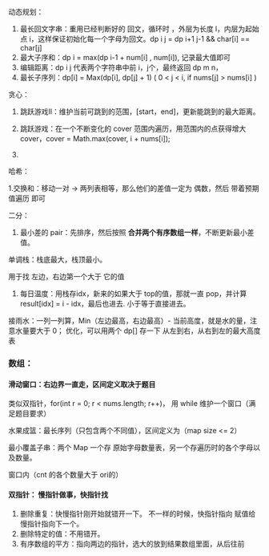 

动态规划：

1. 最长回文字串：重用已经判断好的 回文，循环时 ，外层为长度 l，内层为起始点 i，这样保证初始化每一个字母为回文。dp i j = dp i+1 j-1 && char[i] == char[j]
2. 最大子序和：dp i = max(dp i-1 + num[i] , num[i]), 记录最大值即可
3. 编辑距离：dp i j 代表两个字符串中前 i，j个，最终返回 dp m n，
4. 最长子序列：dp[i] = Max(dp[i], dp[j] + 1) ( 0 < j < i, if nums[j] > nums[i] ) 



贪心：

1. 跳跃游戏II：维护当前可跳到的范围，[start，end]，更新能跳到的最大距离。

2. 跳跃游戏：在一个不断变化的 cover 范围内遍历，用范围内的点获得增大 cover，cover = Math.max(cover, i + nums[i]);
3. 



哈希：

1.交换和：移动一对 -> 两列表相等，那么他们的差值一定为 偶数，然后 带着预期值遍历 即可





二分：

1. 最小差的 pair：先排序，然后按照 **合并两个有序数组一样**，不断更新最小差值。







单调栈：栈底最大，栈顶最小。

用于找 左边，右边第一个大于 它的值

1. 每日温度：用栈存idx，新来的如果大于 top的值，那就一直 pop，并计算 result[idx] = i - idx，最后也进去. 小于等于直接进去。

接雨水：一列一列算，Min（左边最高，右边最高）- 当前高度，就是水的量，注意水量要大于 0； 优化，可以用两个 dp[] 存一下 从左到右，从右到左的最大高度表



### 数组：

#### 滑动窗口：右边界一直走，区间定义取决于题目

类似双指针，for(int r = 0; r < nums.length; r++)， 用 while 维护一个窗口（满足题目要求）

水果成篮：最长序列（只包含两个不同值），区间定义为（map size <= 2）

最小覆盖子串：两个 Map 一个存 原始字母数量表，另一个存遍历时的各个字母以及数量。

窗口内（cnt 的各个数量大于 ori的）



#### 双指针： 慢指针做事，快指针找

1. 删除重复：快慢指针刚开始就错开一下。 不一样的时候，快指针指向 赋值给慢指针指向下一个。
2. 删除特定的值：不用错开。
3. 有序数组的平方：指向两边的指针，选大的放到结果数组里面，从后往前

